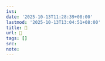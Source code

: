 ```yaml
---
ivs:
date: '2025-10-13T11:28:39+08:00'
lastmod: '2025-10-13T13:04:51+08:00'
title: 󰞃
url: 󰞃
tags: []
src:
note:
---
```

